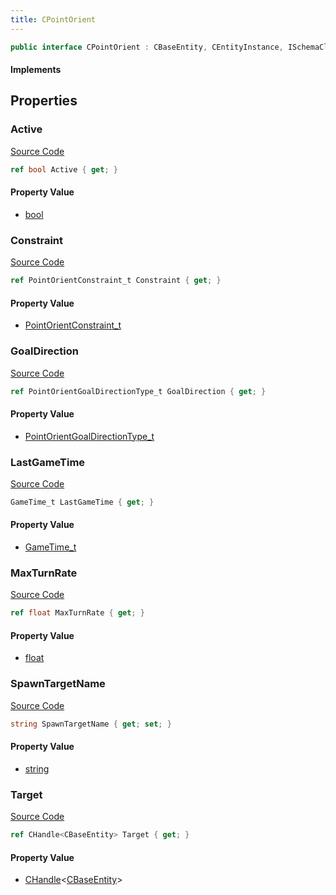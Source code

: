 ```yaml
---
title: CPointOrient
---
```


```csharp
public interface CPointOrient : CBaseEntity, CEntityInstance, ISchemaClass<CEntityInstance>, ISchemaClass<CBaseEntity>, ISchemaClass<CPointOrient>, ISchemaField, ISchemaClass, INativeHandle
```

#### Implements

## Properties

### Active

[Source Code](https://github.com/swiftly-solution/swiftlys2/blob/main/managed/src/SwiftlyS2.Generated/Schemas/Interfaces/CPointOrient.cs#L21)

```csharp
ref bool Active { get; }
```

#### Property Value

- [bool](https://learn.microsoft.com/dotnet/api/system.boolean)

### Constraint

[Source Code](https://github.com/swiftly-solution/swiftlys2/blob/main/managed/src/SwiftlyS2.Generated/Schemas/Interfaces/CPointOrient.cs#L25)

```csharp
ref PointOrientConstraint_t Constraint { get; }
```

#### Property Value

- [PointOrientConstraint_t](/docs/api/shared/schemadefinitions/pointorientconstraint_t)

### GoalDirection

[Source Code](https://github.com/swiftly-solution/swiftlys2/blob/main/managed/src/SwiftlyS2.Generated/Schemas/Interfaces/CPointOrient.cs#L23)

```csharp
ref PointOrientGoalDirectionType_t GoalDirection { get; }
```

#### Property Value

- [PointOrientGoalDirectionType_t](/docs/api/shared/schemadefinitions/pointorientgoaldirectiontype_t)

### LastGameTime

[Source Code](https://github.com/swiftly-solution/swiftlys2/blob/main/managed/src/SwiftlyS2.Generated/Schemas/Interfaces/CPointOrient.cs#L29)

```csharp
GameTime_t LastGameTime { get; }
```

#### Property Value

- [GameTime_t](/docs/api/shared/schemadefinitions/gametime_t)

### MaxTurnRate

[Source Code](https://github.com/swiftly-solution/swiftlys2/blob/main/managed/src/SwiftlyS2.Generated/Schemas/Interfaces/CPointOrient.cs#L27)

```csharp
ref float MaxTurnRate { get; }
```

#### Property Value

- [float](https://learn.microsoft.com/dotnet/api/system.single)

### SpawnTargetName

[Source Code](https://github.com/swiftly-solution/swiftlys2/blob/main/managed/src/SwiftlyS2.Generated/Schemas/Interfaces/CPointOrient.cs#L17)

```csharp
string SpawnTargetName { get; set; }
```

#### Property Value

- [string](https://learn.microsoft.com/dotnet/api/system.string)

### Target

[Source Code](https://github.com/swiftly-solution/swiftlys2/blob/main/managed/src/SwiftlyS2.Generated/Schemas/Interfaces/CPointOrient.cs#L19)

```csharp
ref CHandle<CBaseEntity> Target { get; }
```

#### Property Value

- [CHandle](/docs/api/shared/natives/chandle-1)<[CBaseEntity](/docs/api/shared/schemadefinitions/cbaseentity)>

